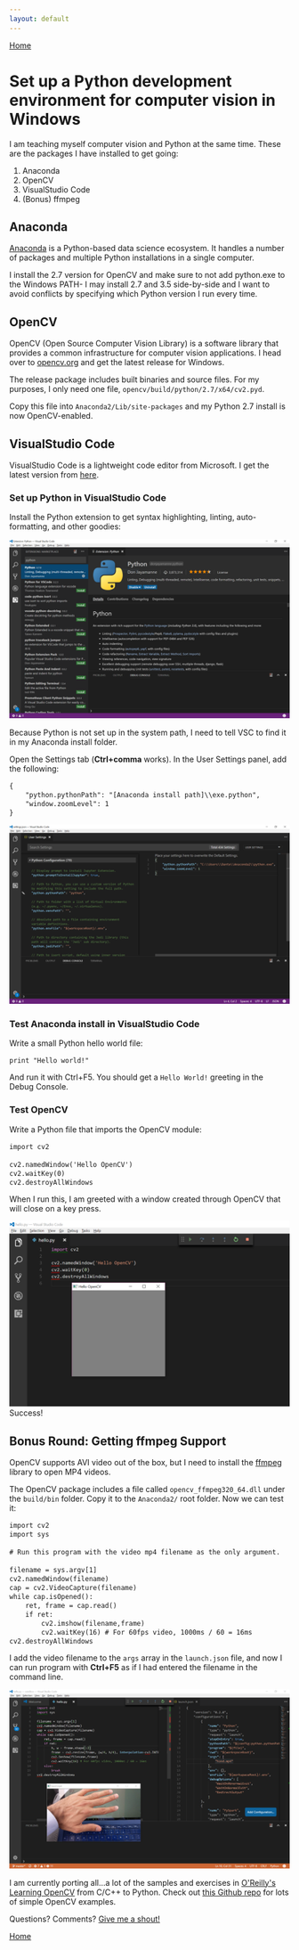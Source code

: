 ```yaml
---
layout: default
---
```

[Home](/)

# Set up a Python development environment for computer vision in Windows

I am teaching myself computer vision and Python at the same time. These are the packages I have installed to get going:

1. Anaconda
2. OpenCV
3. VisualStudio Code
3. (Bonus) ffmpeg

## Anaconda

[Anaconda](https://www.continuum.io/downloads) is a Python-based data science ecosystem. It handles a number of packages and multiple Python installations in a single computer.

I install the 2.7 version for OpenCV and make sure to not add python.exe to the Windows PATH- I may install 2.7 and 3.5 side-by-side and I want to avoid conflicts by specifying which Python version I run every time.

## OpenCV

OpenCV (Open Source Computer Vision Library) is a software library that provides a common infrastructure for computer vision applications.
I head over to [opencv.org](http://www.opencv.org) and get the latest release for Windows. 

The release package includes built binaries and source files. For my purposes, I only need one file, `opencv/build/python/2.7/x64/cv2.pyd`.

Copy this file into `Anaconda2/Lib/site-packages` and my Python 2.7 install is now OpenCV-enabled. 

## VisualStudio Code

VisualStudio Code is a lightweight code editor from Microsoft. I get the latest version from [here](https://code.visualstudio.com/). 

### Set up Python in VisualStudio Code

Install the Python extension to get syntax highlighting, linting, auto-formatting, and other goodies:

![Python extension](/assets/img/07/01_VSC_PYTHON.PNG)

Because Python is not set up in the system path, I need to tell VSC to find it in my Anaconda install folder.

Open the Settings tab (**Ctrl+comma** works). In the User Settings panel, add the following:

```
{
    "python.pythonPath": "[Anaconda install path]\\exe.python",
    "window.zoomLevel": 1
}
```

![Python path](/assets/img/07/02_VSC_PATH.PNG)

### Test Anaconda install in VisualStudio Code

Write a small Python hello world file:

```
print "Hello world!"
```

And run it with Ctrl+F5. You should get a `Hello World!` greeting in the Debug Console.

### Test OpenCV

Write a Python file that imports the OpenCV module:

```
import cv2

cv2.namedWindow('Hello OpenCV')
cv2.waitKey(0)
cv2.destroyAllWindows
```

When I run this, I am greeted with a window created through OpenCV that will close on a key press. 

![OpenCV window](/assets/img/07/03_VSC_OPENCV.PNG)
Success!

## Bonus Round: Getting ffmpeg Support

OpenCV supports AVI video out of the box, but I need to install the [ffmpeg](https://www.ffmpeg.org/) library to open MP4 videos.

The OpenCV package includes a file called `opencv_ffmpeg320_64.dll` under the `build/bin` folder. Copy it to the `Anaconda2/` root folder. Now we can test it:

```
import cv2
import sys

# Run this program with the video mp4 filename as the only argument.

filename = sys.argv[1]
cv2.namedWindow(filename)
cap = cv2.VideoCapture(filename)
while cap.isOpened():
	ret, frame = cap.read()
	if ret:
		cv2.imshow(filename,frame)
		cv2.waitKey(16) # For 60fps video, 1000ms / 60 = 16ms
cv2.destroyAllWindows

```
I add the video filename to the `args` array in the `launch.json` file, and now I can run program with **Ctrl+F5** as if I had entered the filename in the command line.

![OpenCV with ffmpeg](/assets/img/07/04_OPENCV_FFMPEG.PNG)


I am currently porting all...a lot of the samples and exercises in [O'Reilly's Learning OpenCV](http://shop.oreilly.com/product/9780596516130.do) from C/C++ to Python. Check out [this Github repo](https://github.com/dasanchez/opencv_study) for lots of simple OpenCV examples.

Questions? Comments? [Give me a shout!](/about)

[Home](/)

		
